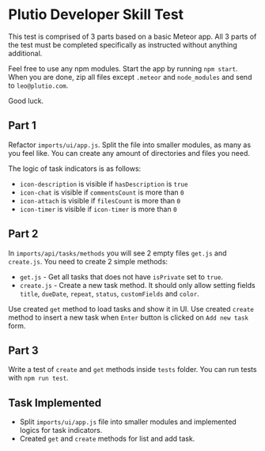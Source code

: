 # Plutio Developer Skill Test

This test is comprised of 3 parts based on a basic Meteor app. All 3 parts of the test must be completed specifically as instructed without anything additional. 

Feel free to use any npm modules. Start the app by running `npm start`. When you are done, zip all files except `.meteor` and `node_modules` and send to `leo@plutio.com`.

Good luck.


## Part 1

Refactor `imports/ui/app.js`. Split the file into smaller modules, as many as you feel like. You can create any amount of directories and files you need.

The logic of task indicators is as follows:

- `icon-description` is visible if `hasDescription` is `true`
- `icon-chat` is visible if `commentsCount` is more than `0`
- `icon-attach` is visible if `filesCount` is more than `0`
- `icon-timer` is visible if `icon-timer` is more than `0`

## Part 2

In `imports/api/tasks/methods` you will see 2 empty files `get.js` and `create.js`. You need to create 2 simple methods:

- `get.js` - Get all tasks that does not have `isPrivate` set to `true`.
- `create.js` - Create a new task method. It should only allow setting fields `title`, `dueDate`, `repeat`, `status`, `customFields` and `color`.

Use created `get` method to load tasks and show it in UI.
Use created `create` method to insert a new task when `Enter` button is clicked on `Add new task` form.

## Part 3

Write a test of `create` and `get` methods inside `tests` folder. You can run tests with `npm run test`.


## Task Implemented

- Split `imports/ui/app.js` file into smaller modules and implemented logics for task indicators.
- Created `get` and `create` methods for list and add task.